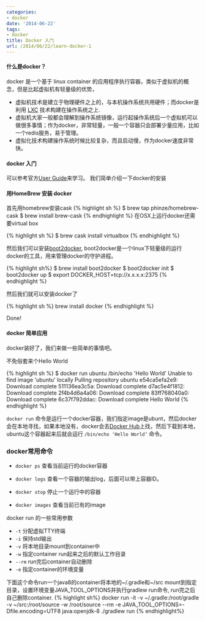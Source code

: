 ```yaml
---
categories:
- docker
date: '2014-06-22'
tags:
- docker
title: Docker 入门
url: /2014/06/22/learn-docker-1
---
```



#### 什么是docker？
docker 是一个基于 linux container 的应用程序执行容器，类似于虚拟机的概念，但是比起虚拟机有轻量级的优势，

* 虚拟机技术是建立于物理硬件之上的，与本机操作系统共用硬件；而docker是利用 [LXC](https://linuxcontainers.org/) 技术构建在操作系统之上.
* 虚拟机大家一般都会理解到操作系统镜像，运行起操作系统后一个虚拟机可以做很多事情；作为docker，非常轻量，一般一个容器只会部署少量应用，比如一个redis服务，易于管理。
* 虚拟化技术构建操作系统时候比较复杂，而且启动慢，作为docker速度非常快。

#### docker 入门
可以参考官方[User Guide](http://docs.docker.com/userguide/)来学习。
我们简单介绍一下docker的安装

#### 用HomeBrew 安装 docker
首先用homebrew安装cask
{% highlight sh %}
$ brew tap phinze/homebrew-cask
$ brew install brew-cask
{% endhighlight %}
在OSX上运行docker还需要virtual box

{% highlight sh %}
$ brew cask install virtualbox
{% endhighlight %}

然后我们可以安装[boot2docker](https://github.com/boot2docker/boot2docker), boot2docker是一个linux下轻量级的运行docker的工具，用来管理docker的守护进程。

{% highlight sh%}
$ brew install boot2docker
$ boot2docker init
$ boot2docker up
$ export DOCKER_HOST=tcp://x.x.x.x:2375
{% endhighlight %}

然后我们就可以安装docker了

{% highlight sh %}
brew install docker
{% endhighlight %}

Done!

#### docker 简单应用

docker装好了，我们来做一些简单的事情吧。

不免俗套来个Hello World

{% highlight sh %}
$ docker run ubuntu /bin/echo 'Hello World'
Unable to find image 'ubuntu' locally
Pulling repository ubuntu
e54ca5efa2e9: Download complete
511136ea3c5a: Download complete
d7ac5e4f1812: Download complete
2f4b4d6a4a06: Download complete
83ff768040a0: Download complete
6c37f792ddac: Download complete
Hello World
{% endhighlight %}

```docker run``` 命令是运行一个docker容器，我们指定image是ubunt，然后docker会在本地寻找，如果本地没有，docker会去[Docker Hub](https://hub.docker.com/)上找，然后下载到本地，ubuntu这个容器起来后就会运行 ```/bin/echo 'Hello World‘``` 命令。

### docker常用命令  

- ```docker ps``` 查看当前运行的docker容器

- ```docker logs``` 查看一个容器的输出log，后面可以带上容器ID。

- ```docker stop``` 停止一个运行中的容器

- ```docker images``` 查看当前已有的image

docker run 的一些常用参数  

- ```-t``` 分配虚拟TTY终端  
- ```-i``` 保持std输出  
- ```-v``` 将本地目录mount到container中  
- ```-w``` 指定container run起来之后的默认工作目录  
- ```--rm``` run完后container自动删除  
- ```-e``` 指定container的环境变量  

下面这个命令run一个java8的container将本地的~/.gradle和~/src mount到指定目录，设置环境变量JAVA_TOOL_OPTIONS并执行gradlew run命令, run完之后自己删除container.
{% highlight sh%}
docker run -it -v ~/.gradle:/root/gradle -v ~/src:/root/source -w /root/source --rm -e JAVA_TOOL_OPTIONS=-Dfile.encoding=UTF8 java:openjdk-8 ./gradlew run
{% endhighlight%}